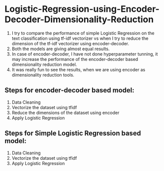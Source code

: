 # Logistic-Regression-using-Encoder-Decoder-Dimensionality-Reduction
1. I try to compare the performance of simple Logistic Regression on the text classification using tf-idf vectorizer vs when I try to reduce the dimension of the tf-idf vectorizer using encoder-decoder. 
2. Both the models are giving almost equal results.
3. In case of encoder-decoder, I have not done hyperparameter tunning, it may increase the performance of the encoder-decoder based dimensionality reduction model.
4. It was really fun to see the results, when we are using encoder as dimensionality reduction tools.

## Steps for encoder-decoder based model:
1. Data Cleaning
2. Vectorize the dataset using tfidf
3. Reduce the dimensions of the dataset using encoder
4. Apply Logistic Regression

## Steps for Simple Logistic Regression based model:
1. Data Cleaning
2. Vectorize the dataset using tfidf
3. Apply Logistic Regression
